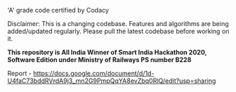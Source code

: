 'A' grade code certified by Codacy

Disclaimer: This is a changing codebase.
Features and algorithms are being added/updated regularly.
Please pull the latest codebase before working on it.

**This repository is All India Winner of Smart India Hackathon 2020, Software Edition under Ministry of Railways PS number B228**

Report - https://docs.google.com/document/d/1d-U4faC73bddRVrdA9j3_mn2G9PmpQqYA8evZbq0RlQ/edit?usp=sharing





